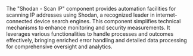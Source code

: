 The "Shodan - Scan IP" component provides automation facilities for scanning IP addresses using Shodan, a recognized leader in internet-connected device search engines. This component simplifies technical mechanisms to enhance monitoring and security measurements. It leverages various functionalities to handle processes and outcomes effectively, bringing enriched error handling and detailed data processing for comprehensive oversight and analytics.
